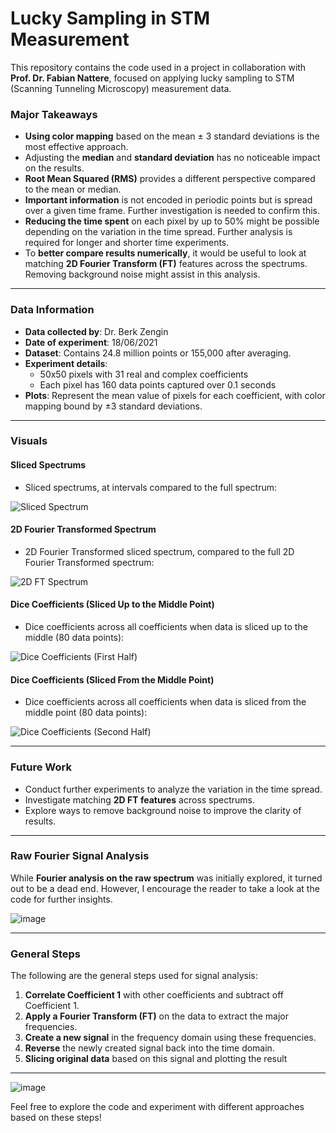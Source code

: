 # Lucky Sampling in STM Measurement

This repository contains the code used in a project in collaboration with **Prof. Dr. Fabian Nattere**, focused on applying lucky sampling to STM (Scanning Tunneling Microscopy) measurement data.

### Major Takeaways

- **Using color mapping** based on the mean ± 3 standard deviations is the most effective approach.
- Adjusting the **median** and **standard deviation** has no noticeable impact on the results.
- **Root Mean Squared (RMS)** provides a different perspective compared to the mean or median.
- **Important information** is not encoded in periodic points but is spread over a given time frame. Further investigation is needed to confirm this.
- **Reducing the time spent** on each pixel by up to 50% might be possible depending on the variation in the time spread. Further analysis is required for longer and shorter time experiments.
- To **better compare results numerically**, it would be useful to look at matching **2D Fourier Transform (FT)** features across the spectrums. Removing background noise might assist in this analysis.

---

### Data Information

- **Data collected by**: Dr. Berk Zengin
- **Date of experiment**: 18/06/2021
- **Dataset**: Contains 24.8 million points or 155,000 after averaging.
- **Experiment details**:
  - 50x50 pixels with 31 real and complex coefficients
  - Each pixel has 160 data points captured over 0.1 seconds
- **Plots**: Represent the mean value of pixels for each coefficient, with color mapping bound by ±3 standard deviations.

---

### Visuals

#### Sliced Spectrums
- Sliced spectrums, at intervals compared to the full spectrum:

![Sliced Spectrum](https://github.com/user-attachments/assets/e6dff35e-8ff5-4da9-a70b-ac1db251a12f)

#### 2D Fourier Transformed Spectrum
- 2D Fourier Transformed sliced spectrum, compared to the full 2D Fourier Transformed spectrum:

![2D FT Spectrum](https://github.com/user-attachments/assets/deb0320f-e8af-423e-acab-b2377394a968)

#### Dice Coefficients (Sliced Up to the Middle Point)
- Dice coefficients across all coefficients when data is sliced up to the middle (80 data points):

![Dice Coefficients (First Half)](https://github.com/user-attachments/assets/db9d1a06-d31a-4e2a-97aa-6f2f55442352)

#### Dice Coefficients (Sliced From the Middle Point)
- Dice coefficients across all coefficients when data is sliced from the middle point (80 data points):

![Dice Coefficients (Second Half)](https://github.com/user-attachments/assets/66970e58-5596-4064-901a-c62fc0ecbe8c)

---

### Future Work

- Conduct further experiments to analyze the variation in the time spread.
- Investigate matching **2D FT features** across spectrums.
- Explore ways to remove background noise to improve the clarity of results.

---

### Raw Fourier Signal Analysis

While **Fourier analysis on the raw spectrum** was initially explored, it turned out to be a dead end. However, I encourage the reader to take a look at the code for further insights.

![image](https://github.com/user-attachments/assets/fdc812f3-18aa-46c6-93be-74b83c5f9329)

---

### General Steps

The following are the general steps used for signal analysis:

1. **Correlate Coefficient 1** with other coefficients and subtract off Coefficient 1.
2. **Apply a Fourier Transform (FT)** on the data to extract the major frequencies.
3. **Create a new signal** in the frequency domain using these frequencies.
4. **Reverse** the newly created signal back into the time domain.
5. **Slicing original data** based on this signal and plotting the result
---

![image](https://github.com/user-attachments/assets/ae8f3252-cf50-4a84-99d9-f23209bac563)


Feel free to explore the code and experiment with different approaches based on these steps!




